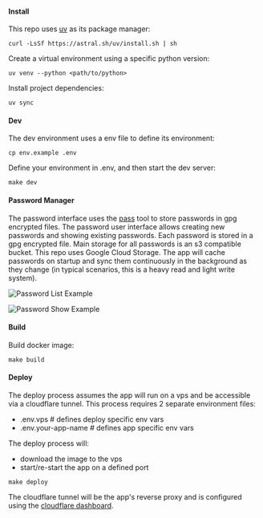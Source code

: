 #### Install

This repo uses [uv](https://docs.astral.sh/uv/) as its package manager:

```
curl -LsSf https://astral.sh/uv/install.sh | sh
```

Create a virtual environment using a specific python version:

```
uv venv --python <path/to/python>
```

Install project dependencies:

```
uv sync
```


#### Dev

The dev environment uses a env file to define its environment:

```
cp env.example .env
```

Define your environment in .env, and then start the dev server:

```
make dev
```

#### Password Manager

The password interface uses the [pass](https://www.passwordstore.org/) tool to store passwords in gpg encrypted files.  The password user interface allows creating new passwords and showing existing passwords.  Each password is stored in a gpg encrypted file.  Main storage for all passwords is an s3 compatible bucket.  This repo uses Google Cloud Storage.  The app will cache passwords on startup and sync them continuously in the background as they change (in typical scenarios, this is a heavy read and light write system).

![Password List Example](https://ik.imagekit.io/notme001/readme/passw_list_example.png "passw list example")

![Password Show Example](https://ik.imagekit.io/notme001/readme/passw_show_example.png "passw show example")


#### Build

Build docker image:

```
make build
```


#### Deploy

The deploy process assumes the app will run on a vps and be accessible via a cloudflare tunnel.  This process requires 2 separate environment files:

- .env.vps # defines deploy specific env vars
- .env.your-app-name # defines app specific env vars


The deploy process will:

- download the image to the vps
- start/re-start the app on a defined port

```
make deploy
```

The cloudflare tunnel will be the app's reverse proxy and is configured using the [cloudflare dashboard](https://dash.cloudflare.com/).


